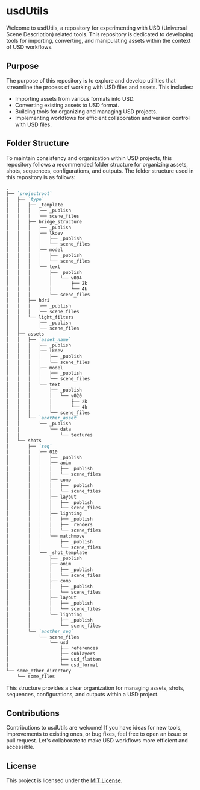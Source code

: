 # usdUtils

Welcome to usdUtils, a repository for experimenting with USD (Universal Scene Description) related tools. This repository is dedicated to developing tools for importing, converting, and manipulating assets within the context of USD workflows.

## Purpose

The purpose of this repository is to explore and develop utilities that streamline the process of working with USD files and assets. This includes:

- Importing assets from various formats into USD.
- Converting existing assets to USD format.
- Building tools for organizing and managing USD projects.
- Implementing workflows for efficient collaboration and version control with USD files.

## Folder Structure

To maintain consistency and organization within USD projects, this repository follows a recommended folder structure for organizing assets, shots, sequences, configurations, and outputs. The folder structure used in this repository is as follows:

```markdown
.
├── `projectroot`
│   ├── `type`
│   │   ├── _template
│   │   │   ├── _publish
│   │   │   └── scene_files
│   │   ├── bridge_structure
│   │   │   ├── _publish
│   │   │   ├── lkdev
│   │   │   │   ├── _publish
│   │   │   │   └── scene_files
│   │   │   ├── model
│   │   │   │   ├── _publish
│   │   │   │   └── scene_files
│   │   │   └── text
│   │   │       ├── _publish
│   │   │       │   └── v004
│   │   │       │       ├── 2k
│   │   │       │       └── 4k
│   │   │       └── scene_files
│   │   ├── hdri
│   │   │   ├── _publish
│   │   │   └── scene_files
│   │   └── light_filters
│   │       ├── _publish
│   │       └── scene_files
│   ├── assets
│   │   ├── `asset_name`
│   │   │   ├── _publish
│   │   │   ├── lkdev
│   │   │   │   ├── _publish
│   │   │   │   └── scene_files
│   │   │   ├── model
│   │   │   │   ├── _publish
│   │   │   │   └── scene_files
│   │   │   └── text
│   │   │       ├── _publish
│   │   │       │   └── v020
│   │   │       │       ├── 2k
│   │   │       │       └── 4k
│   │   │       └── scene_files
│   │   └── `another_asset`
│   │       └── _publish
│   │           └── data
│   │               └── textures
│   └── shots
│       ├── `seq`
│       │   ├── 010
│       │   │   ├── _publish
│       │   │   ├── anim
│       │   │   │   ├── _publish
│       │   │   │   └── scene_files
│       │   │   ├── comp
│       │   │   │   ├── _publish
│       │   │   │   └── scene_files
│       │   │   ├── layout
│       │   │   │   ├── _publish
│       │   │   │   └── scene_files
│       │   │   ├── lighting
│       │   │   │   ├── _publish
│       │   │   │   ├── _renders
│       │   │   │   └── scene_files
│       │   │   └── matchmove
│       │   │       ├── _publish
│       │   │       └── scene_files
│       │   └── _shot_template
│       │       ├── _publish
│       │       ├── anim
│       │       │   ├── _publish
│       │       │   └── scene_files
│       │       ├── comp
│       │       │   ├── _publish
│       │       │   └── scene_files
│       │       ├── layout
│       │       │   ├── _publish
│       │       │   └── scene_files
│       │       └── lighting
│       │           ├── _publish
│       │           └── scene_files
│       └── `another_seq`
│           └── scene_files
│               └── usd
│                   ├── references
│                   ├── sublayers
│                   ├── usd_flatten
│                   └── usd_format
└── some_other_directory
    └── some_files

```


This structure provides a clear organization for managing assets, shots, sequences, configurations, and outputs within a USD project.

## Contributions

Contributions to usdUtils are welcome! If you have ideas for new tools, improvements to existing ones, or bug fixes, feel free to open an issue or pull request. Let's collaborate to make USD workflows more efficient and accessible.

## License

This project is licensed under the [MIT License](LICENSE).

